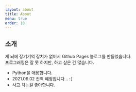 ```yaml
---
layout: about
title: About
menu: true
order: 10
---
```


## 소개

제 뇌에 장기기억 장치가 없어서 Github Pages 블로그를 만들었습니다.  
프로그래밍은 잘 못 하지만, 하고 싶은 건 많습니다.
* Python을 애용합니다.
* 2021.09.02 전역 예정입니다... :(
* 사고 치는걸 좋아합니다.

